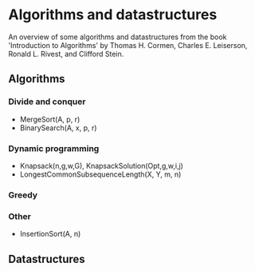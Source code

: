 # Algorithms and datastructures

An overview of some algorithms and datastructures from the book 'Introduction to Algorithms' by Thomas H. Cormen, Charles E. Leiserson, Ronald L. Rivest, and Clifford Stein.

## Algorithms

### Divide and conquer

- MergeSort(A, p, r)
- BinarySearch(A, x, p, r)

### Dynamic programming

- Knapsack(n,g,w,G), KnapsackSolution(Opt,g,w,i,j)
- LongestCommonSubsequenceLength(X, Y, m, n)

### Greedy

### Other

- InsertionSort(A, n)

## Datastructures
